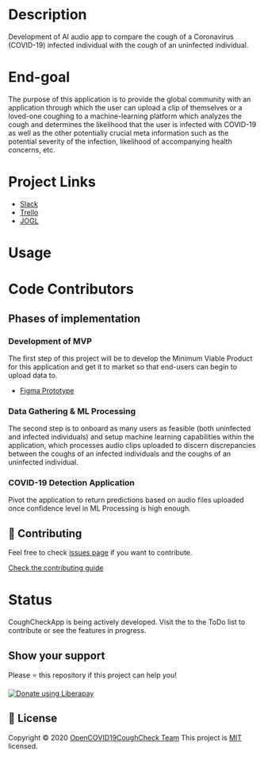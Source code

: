 # Description

Development of AI audio app to compare the cough of a Coronavirus (COVID-19) infected individual with the cough of an uninfected individual.

# End-goal

The purpose of this application is to provide the global community with an application through which the user can upload a clip of themselves or a loved-one coughing to a machine-learning platform which analyzes the cough and determines the likelihood that the user is infected with COVID-19 as well as the other potentially crucial meta information such as the potential severity of the infection, likelihood of accompanying health concerns, etc.

# Project Links

  - [Slack](https://join.slack.com/t/open-covid19/shared_invite/zt-cbji2hte-8jdoHpJDKg80ZliPVCIjqw)
  - [Trello](https://trello.com/opencovid19aicoughdetectionteam)
  - [JOGL](https://app.jogl.io/project/132)
  
# Usage

# Code Contributors

## Phases of implementation

### Development of MVP

The first step of this project will be to develop the Minimum Viable Product for this application and get it to market so that end-users can begin to upload data to.

  - [Figma Prototype]()

### Data Gathering & ML Processing

The second step is to onboard as many users as feasible (both uninfected and infected individuals) and setup machine learning capabilities within the application, which processes audio clips uploaded to discern discrepancies between the coughs of an infected individuals and the coughs of an uninfected individual.

### COVID-19 Detection Application

Pivot the application to return predictions based on audio files uploaded once confidence level in ML Processing is high enough.

## 🤝 Contributing

Feel free to check [issues page](https://github.com/OpenCOVID19CoughCheck/CoughCheckApp/issues) if you want to contribute.

[Check the contributing guide](./CONTRIBUTING.md)

# Status

CoughCheckApp is being actively developed. Visit the to the ToDo list to contribute or see the features in progress.

## Show your support

Please ⭐️ this repository if this project can help you!

<a href="https://liberapay.com/OpenCOVID19CoughCheck/donate">
  <img alt="Donate using Liberapay" src="https://liberapay.com/assets/widgets/donate.svg">
</a>

## 📝 License

Copyright © 2020 [OpenCOVID19CoughCheck Team](https://github.com/OpenCOVID19CoughCheck)
This project is [MIT](https://github.com/OpenCOVID19CoughCheck/CoughCheckApp/blob/master/LICENSE) licensed.
